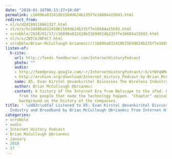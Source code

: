 ```yaml
---
date: "2018-01-18T06:13:27+10:00"
permalink: c16896a832410b15b9d624b235f7e16684a15b93.html
redirect_from:
- sl/n/d20180118061327.html
- sl/n/s/hc16896a832410b15b9d624b235f7e16684a15b93.html
- scrobble/2018/01/17/c16896a832410b15b9d624b235f7e16684a15b93.html
- sl/n/s/ZNTCkJNPXC7.html
- scrobble/Brian-McCullough-brianmcc//c16896a832410b15b9d624b235f7e16684a15b93.html
listen-of:
  h-cite:
    url: http://feeds.feedburner.com/InternetHistoryPodcast
    photo: ""
    audio:
    - http://feedproxy.google.com/~r/InternetHistoryPodcast/~5/vtNYqNMq0iU/85._Evan_Kirstel_evankirstel_Discusses_The_Wireless_Industry_and_Broadband.mp3
    - http://archive.org/download/Internet_History_Podcast-by-Brian_McCullough/85_Evan_Kirstel_evankirstel_Discusses_The_Wireless_Industry_and_Broadband.mp3
    name: 85. Evan Kirstel @evankirstel Discusses The Wireless Industry and Broadband
    author: Brian McCullough @brianmcc
    content: A history of the Internet Era from Netscape to the iPad. Oral histories
      from the people that made the technology happen. "Chapter" episodes providing
      background on the history of the companies.
title: ' \ud83c\udfa7 Listened to 85. Evan Kirstel @evankirstel Discusses The Wireless
  Industry and Broadband by Brian McCullough @brianmcc From Internet History Podcast'
categories:
- scrobble
- audio
- Internet History Podcast
- Brian McCullough @brianmcc
- January
- 2018
- 17
---
```

